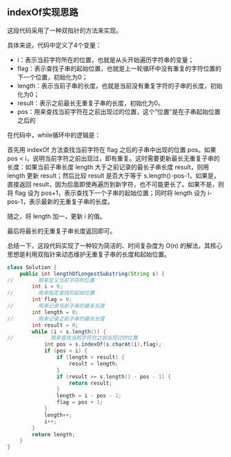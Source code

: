 ## indexOf实现思路

这段代码采用了一种双指针的方法来实现。

具体来说，代码中定义了4个变量：

- i：表示当前字符所在的位置，也就是从头开始遍历字符串的变量；
- flag：表示查找子串的起始位置，也就是上一轮循环中没有重复的字符位置的下一个位置，初始化为0；
- length：表示当前子串的长度，也就是当前没有重复字符的子串的长度，初始化为0；
- result：表示之前最长无重复子串的长度，初始化为0。
- pos：用来查找当前字符在之前出现过的位置，这个”位置“是在子串起始位置之后的

在代码中，while循环中的逻辑是：

首先用 indexOf 方法查找当前字符在 flag 之后的子串中出现的位置 pos。如果 pos < i，说明当前字符之前出现过，即有重复。这时需要更新最长无重复子串的长度：如果当前子串长度 length 大于之前记录的最长子串长度 result，则用 length 更新 result；然后比较 result 是否大于等于 s.length()-pos-1，如果是，直接返回 result，因为后面即使再遍历到新字符，也不可能更长了。如果不是，则将 flag 设为 pos+1，表示查找下一个子串的起始位置；同时将 length 设为 i-pos-1，表示最新的无重复子串的长度。

随之，将 length 加一，更新 i 的值。

最后将最长的无重复子串长度返回即可。

总结一下，这段代码实现了一种较为简洁的、时间复杂度为 O(n) 的解法，其核心思想是利用双指针来动态维护无重复子串的长度和起始位置。

```java
class Solution {
    public int lengthOfLongestSubstring(String s) {
//        用来定义当前字符的位置
        int i = 0;
//        用来指定查找的起始位置
        int flag = 0;
//        用来记录当前子串的最长长度
        int length = 0;
//        用来记录之前子串的最长长度
        int result = 0;
        while (i < s.length()) {
//            用来查找当前字符在之前出现过的位置
            int pos = s.indexOf(s.charAt(i),flag);
            if (pos < i) {
                if (length > result) {
                    result = length;
                }
                if (result >= s.length() - pos - 1) {
                    return result;
                }
                length = i - pos - 1;
                flag = pos + 1;
            }
            length++;
            i++;
        }
        return length;
    }
}
```



